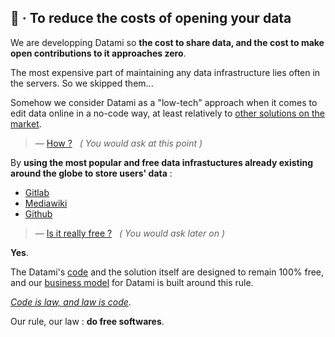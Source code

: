 
## 💸 · To reduce the costs of opening your data

We are developping Datami so **the cost to share data, and the cost to make open contributions to it approaches zero**.

The most expensive part of maintaining any data infrastructure lies often in the servers. So we skipped them...

Somehow we consider Datami as a "low-tech" approach when it comes to edit data online in a no-code way, at least relatively to [other solutions on the market](/benchmark).

> — [How ?](/blog)
> &nbsp; _( You would ask at this point )_

By **using the most popular and free data infrastuctures already existing around the globe to store users' data** : 

- [Gitlab](https://gitlab.com/)
- [Mediawiki](https://www.mediawiki.org/wiki/MediaWiki)
- [Github](https://github.com/)

> — [Is it really free ?](/business-model)
> &nbsp; _( You would ask later on )_

**Yes**.

The Datami's [code](/software) and the solution itself are designed to remain 100% free, and our [business model](/business-model) for Datami is built around this rule.

_[Code is law, and law is code](https://journals.openedition.org/factsreports/4518)_.

Our rule, our law : **do free softwares**.
